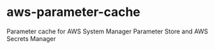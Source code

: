 # aws-parameter-cache
Parameter cache for AWS System Manager Parameter Store and AWS Secrets Manager
